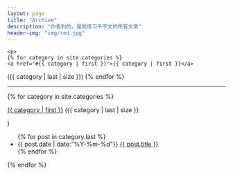 ```yaml
---
layout: page 
title: "Archive"
description: "你看到的，是我练习千字文的所有文章"
header-img: "img/red.jpg"
---
```


<div class="title">

    <p>
    {% for category in site.categories %}
    <a href="#{{ category | first }}">{{ category | first }}</a>
   (<span  class="category-number">{{ category | last | size }}</span>)
    {% endfor %}
    </p>
</div>
<hr>
{% for category in site.categories %}
<p><a name="{{category | first }}" href="#{{ category | first }}">{{ category | first }}</a>
(<span  class="category-number">{{ category | last | size }}</span></p>)
<ul class="arc-list">
    {% for post in category.last %}
    <li><span class="category-date">{{ post.date | date:"%Y-%m-%d"}}</span>
    <a href="{{ post.url }}">{{ post.title }}</a>
    </li>
    {% endfor %}
</ul>
{% endfor %}
